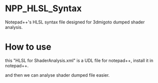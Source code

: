 # NPP_HLSL_Syntax
Notepad++'s HLSL syntax file designed for 3dmigoto dumped shader analysis.

# How to use
this "HLSL for ShaderAnalysis.xml" is a UDL file for notepad++, install it in notepad++.

and then we can analyse shader dumped file easier.

